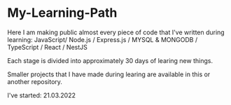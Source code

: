 # My-Learning-Path
Here I am making public almost every piece of code that I've written during learning: 
JavaScript/ Node.js / Express.js / MYSQL & MONGODB / TypeScript / React / NestJS

Each stage is divided into approximately 30 days of learing new things.

Smaller projects that I have made during learing are available in this or another repository.

I've started: 21.03.2022
